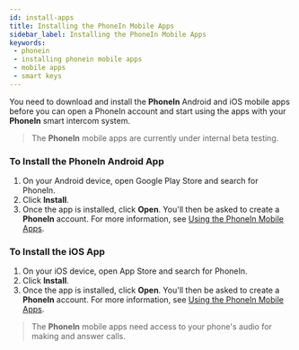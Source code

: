 ```yaml
---
id: install-apps
title: Installing the PhoneIn Mobile Apps
sidebar_label: Installing the PhoneIn Mobile Apps
keywords: 
 - phonein
 - installing phonein mobile apps
 - mobile apps
 - smart keys
---
```


You need to download and install the **PhoneIn** Android and iOS mobile apps before you can open a PhoneIn account and start using the apps with your **PhoneIn** smart intercom system.

> The **PhoneIn** mobile apps are currently under internal beta testing.

### To Install the PhoneIn Android App
1. On your Android device, open Google Play Store and search for PhoneIn. 
1. Click **Install**.
1. Once the app is installed, click **Open**. You'll then be asked to create a **PhoneIn** account. For more information, see [Using the PhoneIn Mobile Apps](../using_apps.md).

### To Install the iOS App
1. On your iOS device, open App Store and search for PhoneIn.
1. Click **Install**.
1. Once the app is installed, click **Open**. You'll then be asked to create a **PhoneIn** account. For more information, see [Using the PhoneIn Mobile Apps](../using_apps.md).

> The **PhoneIn** mobile apps need access to your phone's audio for making and answer calls.

